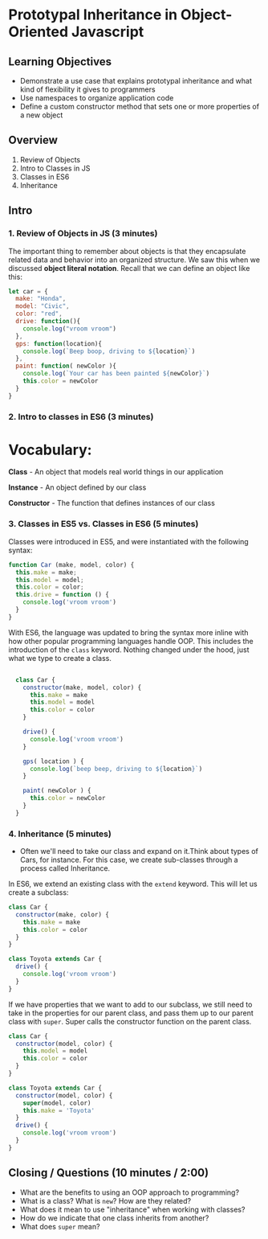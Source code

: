 # Prototypal Inheritance in Object-Oriented Javascript

## Learning Objectives
- Demonstrate a use case that explains prototypal inheritance and
what kind of flexibility it gives to programmers
- Use namespaces to organize application code
- Define a custom constructor method that sets one or more
properties of a new object

## Overview
1. Review of Objects
2. Intro to Classes in JS
3. Classes in ES6
4. Inheritance

## Intro

### 1. Review of Objects in JS (3 minutes)

The important thing to remember about objects is that they encapsulate related data and behavior into an organized structure. We saw this when we discussed **object literal notation**. Recall that we can define an object like this:

```js
let car = {
  make: "Honda",
  model: "Civic",
  color: "red",
  drive: function(){
    console.log("vroom vroom")
  },
  gps: function(location){
    console.log(`Beep boop, driving to ${location}`)
  },
  paint: function( newColor ){
    console.log(`Your car has been painted ${newColor}`)
    this.color = newColor
  }
}
```

### 2. Intro to classes in ES6 (3 minutes)

# Vocabulary:

**Class** - An object that models real world things in our application

**Instance** - An object defined by our class

**Constructor** - The function that defines instances of our class


### 3. Classes in ES5 vs. Classes in ES6 (5 minutes)
Classes were introduced in ES5, and were instantiated with the following syntax:

```js
function Car (make, model, color) {
  this.make = make;
  this.model = model;
  this.color = color;
  this.drive = function () {
    console.log('vroom vroom')
  }
}
```
With ES6, the language was updated to bring the syntax more inline with how other popular programming languages handle OOP. This includes the introduction of the `class` keyword. Nothing changed under the hood, just what we type to create a class.

```js

  class Car {
    constructor(make, model, color) {
      this.make = make
      this.model = model
      this.color = color
    }

    drive() {
      console.log('vroom vroom')
    }

    gps( location ) {
      console.log(`beep beep, driving to ${location}`)
    }

    paint( newColor ) {
      this.color = newColor
    }
  }
```

### 4. Inheritance (5 minutes)

- Often we'll need to take our class and expand on it.Think about types of Cars, for instance.
For this case, we create sub-classes through a process called Inheritance.

In ES6, we extend an existing class with the `extend` keyword. This will let us create a subclass:

```js
class Car {
  constructor(make, color) {
    this.make = make
    this.color = color
  }
}

class Toyota extends Car {
  drive() {
    console.log('vroom vroom')
  }
}
```

If we have properties that we want to add to our subclass, we still need to take in the properties for our parent class, and pass them up to our parent class with `super`. Super calls the
constructor function on the parent class.

```js
class Car {
  constructor(model, color) {
    this.model = model
    this.color = color
  }
}

class Toyota extends Car {
  constructor(model, color) {
    super(model, color)
    this.make = 'Toyota'
  }
  drive() {
    console.log('vroom vroom')
  }
}
```

## Closing / Questions (10 minutes / 2:00)

* What are the benefits to using an OOP approach to programming?
* What is a class? What is `new`? How are they related?
* What does it mean to use "inheritance" when working with classes?
* How do we indicate that one class inherits from another?
* What does `super` mean?
